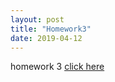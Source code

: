 ```yaml
---
layout: post
title: "Homework3"
date: 2019-04-12
---
```


homework 3 [click here]({{site.baseurl}}/assets/hw3.pdf)
